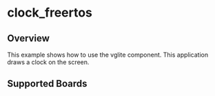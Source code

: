 # clock_freertos

## Overview

This example shows how to use the vglite component. This application draws a
clock on the screen.

## Supported Boards

